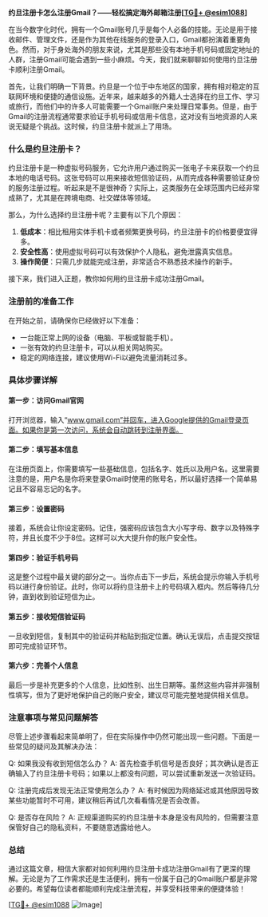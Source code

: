 **约旦注册卡怎么注册Gmail？——轻松搞定海外邮箱注册[[TG💪+ @esim1088](https://t.me/s/esim1088)]**

在当今数字化时代，拥有一个Gmail账号几乎是每个人必备的技能。无论是用于接收邮件、管理文件，还是作为其他在线服务的登录入口，Gmail都扮演着重要角色。然而，对于身处海外的朋友来说，尤其是那些没有本地手机号码或固定地址的人群，注册Gmail可能会遇到一些小麻烦。今天，我们就来聊聊如何使用约旦注册卡顺利注册Gmail。

首先，让我们明确一下背景。约旦是一个位于中东地区的国家，拥有相对稳定的互联网环境和便捷的通信设施。近年来，越来越多的外籍人士选择在约旦工作、学习或旅行，而他们中的许多人可能需要一个Gmail账户来处理日常事务。但是，由于Gmail的注册流程通常要求验证手机号码或信用卡信息，这对没有当地资源的人来说无疑是个挑战。这时候，约旦注册卡就派上了用场。

### 什么是约旦注册卡？

约旦注册卡是一种虚拟号码服务，它允许用户通过购买一张电子卡来获取一个约旦本地的电话号码。这张号码可以用来接收短信验证码，从而完成各种需要验证身份的服务注册过程。听起来是不是很神奇？实际上，这类服务在全球范围内已经非常成熟了，尤其是在跨境电商、社交媒体等领域。

那么，为什么选择约旦注册卡呢？主要有以下几个原因：
1. **低成本**：相比租用实体手机卡或者频繁更换号码，约旦注册卡的价格要便宜得多。
2. **安全性高**：使用虚拟号码可以有效保护个人隐私，避免泄露真实信息。
3. **操作简便**：只需几步就能完成注册，非常适合不熟悉技术操作的新手。

接下来，我们进入正题，教你如何用约旦注册卡成功注册Gmail。

### 注册前的准备工作

在开始之前，请确保你已经做好以下准备：
- 一台能正常上网的设备（电脑、平板或智能手机）。
- 一张有效的约旦注册卡，可以从相关网站购买。
- 稳定的网络连接，建议使用Wi-Fi以避免流量消耗过多。

### 具体步骤详解

#### 第一步：访问Gmail官网
打开浏览器，输入“www.gmail.com”并回车，进入Google提供的Gmail登录页面。如果你是第一次访问，系统会自动跳转到注册界面。

#### 第二步：填写基本信息
在注册页面上，你需要填写一些基础信息，包括名字、姓氏以及用户名。这里需要注意的是，用户名是你将来登录Gmail时使用的账号名，所以最好选择一个简单易记且不容易忘记的名字。

#### 第三步：设置密码
接着，系统会让你设定密码。记住，强密码应该包含大小写字母、数字以及特殊字符，并且长度不少于8位。这样可以大大提升你的账户安全性。

#### 第四步：验证手机号码
这是整个过程中最关键的部分之一。当你点击下一步后，系统会提示你输入手机号码以进行身份验证。此时，你可以将约旦注册卡上的号码填入框内。然后等待几分钟，直到收到验证短信为止。

#### 第五步：接收短信验证码
一旦收到短信，复制其中的验证码并粘贴到指定位置。确认无误后，点击提交按钮即可完成验证环节。

#### 第六步：完善个人信息
最后一步是补充更多的个人信息，比如性别、出生日期等。虽然这些内容并非强制性填写，但为了更好地保护自己的账户安全，建议尽可能完整地提供相关信息。

### 注意事项与常见问题解答

尽管上述步骤看起来简单明了，但在实际操作中仍然可能出现一些问题。下面是一些常见的疑问及其解决办法：

Q: 如果我没有收到短信怎么办？
A: 首先检查手机信号是否良好；其次确认是否正确输入了约旦注册卡号码；如果以上都没有问题，可以尝试重新发送一次验证码。

Q: 注册完成后发现无法正常使用怎么办？
A: 有时候因为网络延迟或其他原因导致某些功能暂时不可用，建议稍后再试几次看看情况是否会改善。

Q: 是否存在风险？
A: 正规渠道购买的约旦注册卡本身是没有风险的，但需要注意保管好自己的隐私资料，不要随意透露给他人。

### 总结

通过这篇文章，相信大家都对如何利用约旦注册卡成功注册Gmail有了更深的理解。无论是为了工作需求还是生活便利，拥有一份属于自己的Gmail账户都是非常必要的。希望每位读者都能顺利完成注册流程，并享受科技带来的便捷体验！

[[TG💪+ @esim1088](https://t.me/s/esim1088) ![Image](https://i.postimg.cc/4NQfJmqS/Snipaste-2025-05-13-00-14-12.png)]